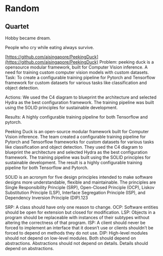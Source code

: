# Random

## Quartet

Hobby became dream.

People who cry while eating always survive.


[https://github.com/aisingapore/PeekingDuck](https://github.com/aisingapore/PeekingDuck)
Problem: peeking duck is a opensource modular framework, built for Computer Vision inference. A need for training custom computer vision models with custom datasets.
Task: To create a configurable training pipeline for Pytorch and Tensorflow framework for custom datasets for various tasks like classification and object detection.

Actions: We used the C4 diagram to blueprint the architecture and selected Hydra as the best configuration framework. The training pipeline was built using the SOLID principles for sustainable development. 

Results: A highly configurable training pipeline for both Tensorflow and pytorch.

Peeking Duck is an open-source modular framework built for Computer Vision inference. The team created a configurable training pipeline for Pytorch and Tensorflow frameworks for custom datasets for various tasks like classification and object detection. They used the C4 diagram to blueprint the architecture and selected Hydra as the best configuration framework. The training pipeline was built using the SOLID principles for sustainable development. The result is a highly configurable training pipeline for both Tensorflow and Pytorch.


SOLID is an acronym for five design principles intended to make software designs more understandable, flexible and maintainable. The principles are Single Responsibility Principle (SRP), Open-Closed Principle (OCP), Liskov Substitution Principle (LSP), Interface Segregation Principle (ISP), and Dependency Inversion Principle (DIP).123

SRP: A class should have only one reason to change.
OCP: Software entities should be open for extension but closed for modification.
LSP: Objects in a program should be replaceable with instances of their subtypes without altering the correctness of that program.
ISP: A client should never be forced to implement an interface that it doesn’t use or clients shouldn’t be forced to depend on methods they do not use.
DIP: High-level modules should not depend on low-level modules. Both should depend on abstractions. Abstractions should not depend on details. Details should depend on abstractions.
